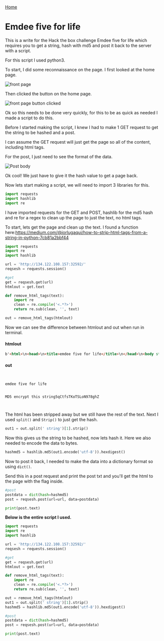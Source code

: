 [Home](https://elliottdg.github.io/Cyber-Write-Ups)

# Emdee five for life

This is a write for the Hack the box challenge Emdee five for life which requires you to get a string, hash with md5 and post it back to the server with a script.

For this script I used python3.

To start, I did some reconnaissance on the page. I first looked at the home page.

![front page](./FrontPage.PNG)

Then clicked the button on the home page.

![front page button clicked](./FrontPage2.PNG)

Ok so this needs to be done very quickly, for this to be as quick as needed I made a script to do this.

Before I started making the script, I knew I had to make 1 GET request to get the string to be hashed and a post.

I can assume the GET request will just get the page so all of the content, including html tags.

For the post, I just need to see the format of the data.

![Post body](./PostHash.PNG)

Ok cool! We just have to give it the hash value to get a page back.

Now lets start making a script, we will need to import 3 libraries for this.

```python
import requests
import hashlib
import re
```
I have imported requests for the GET and POST, hashlib for the md5 hash and re for a regex to clean up the page to just the text, no html tags.

To start, lets get the page and clean up the text. I found a function here:https://medium.com/@jorlugaqui/how-to-strip-html-tags-from-a-string-in-python-7cb81a2bbf44

```python
import requests
import re
import hashlib

url = 'http://134.122.108.157:32592/'
reqsesh = requests.session()

#get
get = reqsesh.get(url)
htmlout = get.text

def remove_html_tags(text):
    import re
    clean = re.compile('<.*?>')
    return re.sub(clean, '', text)

out = remove_html_tags(htmlout)
```
Now we can see the difference between htmlout and out when run in terminal.

#### htmlout

```html
b'<html>\n<head>\n<title>emdee five for life</title>\n</head>\n<body style="background-color:powderblue;">\n<h1 align=\'center\'>MD5 encrypt this string</h1><h3 align=\'center\'>mvVoJk69QZU5odOlLvlD</h3><center><form action="" method="post">\n<input type="text" name="hash" placeholder="MD5" align=\'center\'></input>\n</br>\n<input type="submit" value="Submit"></input>\n</form></center>\n</body>\n</html>\n'
```

#### out

```


emdee five for life


MD5 encrypt this string5qCtfsTKoTSLoN978ghZ



```

The html has been stripped away but we still have the rest of the text. Next I used `split()` and `Strip()` to just get the hash.

```python
out1 = out.split(' string')[1].strip()
```

Now this gives us the string to be hashed, now lets hash it. Here we also needed to encode the data to bytes.

```python
hashmd5 = hashlib.md5(out1.encode('utf-8')).hexdigest()
```
Now to post it back, I needed to make the data into a dictionary format so using `dict()`.

Send this in a post request and print the post txt and you'll get the html to the page with the flag inside.

```python
#post
postdata = dict(hash=hashmd5)
post = reqsesh.post(url=url, data=postdata)

print(post.text)
```
**Below is the entire script I used.**
```python
import requests
import re
import hashlib

url = 'http://134.122.108.157:32592/'
reqsesh = requests.session()

#get
get = reqsesh.get(url)
htmlout = get.text

def remove_html_tags(text):
    import re
    clean = re.compile('<.*?>')
    return re.sub(clean, '', text)

out = remove_html_tags(htmlout)
out1 = out.split(' string')[1].strip()
hashmd5 = hashlib.md5(out1.encode('utf-8')).hexdigest()

#post
postdata = dict(hash=hashmd5)
post = reqsesh.post(url=url, data=postdata)

print(post.text)
```
